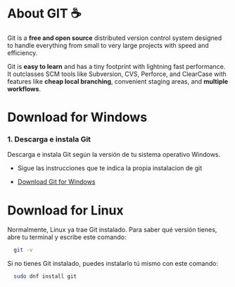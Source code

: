 # About GIT ☕

Git is a **free and open source** distributed version control system designed to handle everything from small to very large projects with speed and efficiency.

Git is **easy to learn** and has a tiny footprint with lightning fast performance. It outclasses SCM tools like Subversion, CVS, Perforce, and ClearCase with features like **cheap local branching**, convenient staging areas, and 
**multiple workflows**.

# Download for Windows

### 1. Descarga e instala Git
Descarga e instala Git según la versión de tu sistema operativo Windows.

  * Sigue las instrucciones que te indica la propia instalacion de git

  * [Download Git for Windows](https://git-scm.com/downloads/win)

# Download for Linux
Normalmente, Linux ya trae Git instalado. Para saber qué versión tienes, abre tu terminal y escribe este comando:
```bash
  git -v
```
Si no tienes Git instalado, puedes instalarlo tú mismo con este comando:
```bash
  sudo dnf install git
```